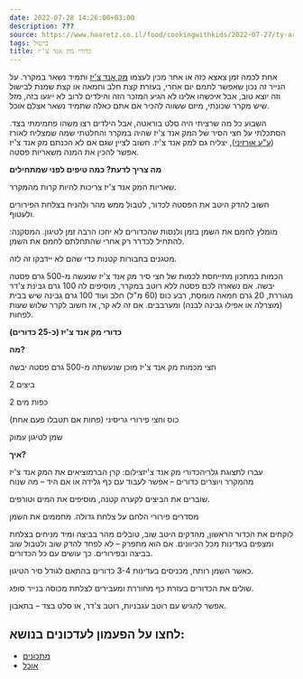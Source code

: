 ```yaml
---
date: 2022-07-28 14:26:00+03:00
description: ???
source: https://www.haaretz.co.il/food/cookingwithkids/2022-07-27/ty-article/00000182-3e7c-d9f7-a9e6-fe7f41140000
tags: בישול
title: כדורי מק אנד צ'יז
---
```


אחת לכמה זמן צאצא כזה או אחר מכין לעצמו [מק אנד צ'יז](/food/cookingwithkids/2018-07-19/ty-article/0000017f-f8fc-ddde-abff-fcfd81370000) ותמיד נשאר במקרר. על הנייר זה נכון שאפשר לחמם יום אחרי, בעזרת קצת חלב וחמאה או קצת שמנת לבישול וזה יוצא טוב, אבל איכשהו אלינו לא הגיע המזכר הזה והילדים לרוב לא ייגעו בזה, מזל שיש מקרר שכונתי, מיזם ששווה להכיר אם אתם כאלה שתמיד נשאר אצלם אוכל.

השבוע כל מה שרציתי היה סלט בוראטה, אבל הילדים רצו משהו פחמימתי בצד. הסתכלתי על חצי הסיר של המק אנד צ'יז שהיה במקרר והחלטתי שמה שמצליח לאורז ([ע"ע אורזיני](/food/cookingwithkids/2018-02-22/ty-article/0000017f-f8dd-d2d5-a9ff-f8dd956a0000)), יצליח גם למק אנד צ'יז. חשוב לציין שגם אם לא הכנתם מק אנד צ'יז אפשר להכין את המנה משאריות פסטה.

**מה צריך לדעת? כמה טיפים לפני שמתחילים**

שאריות המק אנד צ'יז צריכות להיות קרות מהמקרר.

חשוב להדק היטב את הפסטה לכדור, לטבול ממש מהר ולהניח בצלחת הפירורים ולעטוף.

מומלץ לחמם את השמן בזמן ולנסות שהכדורים לא יחכו הרבה זמן לטיגון. המסקנה: להתחיל לכדרר רק אחרי שהתחלתם לחמם את השמן.

מטגנים בחבורות קטנות כדי שהם לא יידבקו זה לזה.

הכמות במתכון מתייחסת לכמות של חצי סיר מק אנד צ'יז שנעשה מ-500 גרם פסטה יבשה. אם נשארה לכם פסטה ללא רוטב במקרר, מוסיפים לה 100 גרם גבינת צ'דר מגוררת, 20 גרם חמאה מומסת, רבע כוס (60 מ"ל) חלב ועוד 100 גרם גבינה שיש בבית (מוצרלה או אפילו גבינה לבנה) ומערבבים. אם זה לא קר, אז חשוב לקרר שלוש שעות לפחות.

**כדורי מק אנד צ'יז (כ-25 כדורים)**

**מה?**

חצי מכמות מק אנד צ'יז מוכן שנעשתה מ-500 גרם פסטה יבשה

2 ביצים

2 כפות מים

כוס וחצי פירורי גריסיני (פחות אם תטבלו פעם אחת)

שמן לטיגון עמוק

**איך?**

 עברו לתצוגת גלריהכדורי מק אנד צ'יזצילום: קרן הברמוציאים את המק אנד צ'יז מהמקרר ויוצרים כדורים – אפשר לעבוד עם כף גלידה או אם היד – מה שנוח

שוברים את הביצים לקערה קטנה, מוסיפים את המים וטורפים.

מסדרים פירורי הלחם על צלחת גדולה. מחממים את השמן

לוקחים את הכדור הראשון, מהדקים היטב שוב, טובלים מהר בביצה ומיד מניחים בצלחת ומצפים בעדינות מכל הכיוונים. אם הוא מתפרק – לא לפחד להדק שוב ולטבול שוב בביצה ובפירורים. כך עושים עם כל הכדורים.

כאשר השמן רותח, מכניסים בעדינות 3-4 כדורים בהתאם לגודל סיר הטיגון.

שולים את הכדורים בעזרת כף מחוררת ומעבירים לצלחת מכוסה בנייר סופג.

אפשר להגיש עם רוטב עגבניות, רוטב צ'דר, או סלט בצד – בתאבון.

לחצו על הפעמון לעדכונים בנושא:
------------------------------

* [מתכונים](/ty-tag/recipes-0000017f-da28-dea8-a77f-de6a4ba50000)
* [אוכל](/ty-tag/food-0000017f-da32-d494-a17f-de338ef50000)